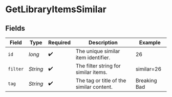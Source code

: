 # GetLibraryItemsSimilar


## Fields

| Field                                    | Type                                     | Required                                 | Description                              | Example                                  |
| ---------------------------------------- | ---------------------------------------- | ---------------------------------------- | ---------------------------------------- | ---------------------------------------- |
| `id`                                     | *long*                                   | :heavy_check_mark:                       | The unique similar item identifier.      | 26                                       |
| `filter`                                 | *String*                                 | :heavy_check_mark:                       | The filter string for similar items.     | similar=26                               |
| `tag`                                    | *String*                                 | :heavy_check_mark:                       | The tag or title of the similar content. | Breaking Bad                             |